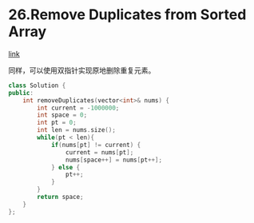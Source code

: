 # 26.Remove Duplicates from Sorted Array

[link](https://leetcode.com/problems/remove-duplicates-from-sorted-array/)

同样，可以使用双指针实现原地删除重复元素。

```C++
class Solution {
public:
    int removeDuplicates(vector<int>& nums) {
        int current = -1000000;
        int space = 0;
        int pt = 0;
        int len = nums.size();
        while(pt < len){
            if(nums[pt] != current) {
                current = nums[pt];
                nums[space++] = nums[pt++];
            } else {
                pt++;
            }
        }
        return space;
    }
};
```